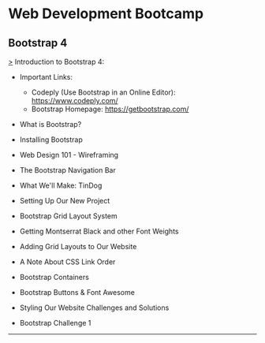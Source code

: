 # Web Development Bootcamp

## Bootstrap 4

[>]() Introduction to Bootstrap 4: 
* Important Links: 
  * Codeply (Use Bootstrap in an Online Editor): https://www.codeply.com/ 
  * Bootstrap Homepage: https://getbootstrap.com/  

* What is Bootstrap? 
* Installing Bootstrap 
* Web Design 101 - Wireframing 
* The Bootstrap Navigation Bar 
* What We'll Make: TinDog 
* Setting Up Our New Project 
* Bootstrap Grid Layout System 
* Getting Montserrat Black and other Font Weights 
* Adding Grid Layouts to Our Website 
* A Note About CSS Link Order 
* Bootstrap Containers 
* Bootstrap Buttons & Font Awesome 
* Styling Our Website Challenges and Solutions 
* Bootstrap Challenge 1 
<hr>

<!-- Bootstrap 4
/
Introduction to Bootstrap 4
/

  Bootstrap
! --------- !

What is Bootstrap?
* Bootstrap is a free front-end framework for faster and easier web development
* Bootstrap includes HTML and CSS based design templates for typography, forms, buttons, tables, navigation, modals, 
  image carousels and many other, as well as optional JavaScript plugins
* Bootstrap also gives you the ability to easily create responsive designs

# CDN (Content Delivery Network)
-->
